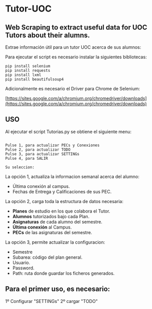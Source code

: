 # Tutor-UOC
## Web Scraping to extract useful data for UOC Tutors about their alumns.

Extrae información útil para un tutor UOC acerca de sus alumnos:

Para ejecutar el script es necesario instalar la siguientes bibliotecas:
```
pip install selenium
pip install requests
pip install lxml
pip install beautifulsoup4
```
Adicionalmente es necesario el Driver para Chrome de Selenium:

[https://sites.google.com/a/chromium.org/chromedriver/downloads](https://sites.google.com/a/chromium.org/chromedriver/downloads)

## USO
Al ejecutar el script Tutorias.py se obtiene el siguiente menu:

```

Pulse 1, para actualizar PECs y Conexiones
Pulse 2, para actualizar TODO
Pulse 3, para actualizar SETTINGs
Pulse 4, para SALIR

Su seleccion:

```

La opción 1, actualiza la informacion semanal acerca del alumno:
* Última conexión al campus.
* Fechas de Entrega y Calificaciones de sus PEC.
    
La opción 2, carga toda la estructura de datos necesaria:

  - **Planes** de estudio en los que colabora el Tutor.
  - **Alumnos** tutorizados bajo cada Plan.
  - **Asignaturas** de cada alumno del semestre.
  - **Última conexión** al Campus.
  - **PECs** de las asignaturas del semestre.
  
La opción 3, permite actualizar la configuracion:
* Semestre
* Subarea: código del plan general.
* Usuario.
* Password.
* Path: ruta donde guardar los ficheros generados.


## Para el primer uso, es necesario:

1º Configurar "SETTINGs" 
2º cargar "TODO"


